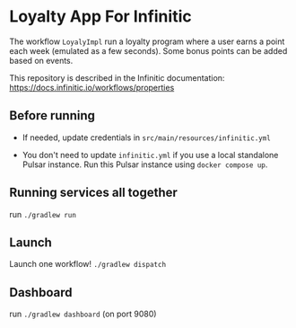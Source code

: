 # Loyalty App For Infinitic

The workflow `LoyalyImpl` run a loyalty program where a user earns a point each week (emulated as a few seconds).
Some bonus points can be added based on events.

This repository is described in the Infinitic documentation: https://docs.infinitic.io/workflows/properties

## Before running
- If needed, update credentials in `src/main/resources/infinitic.yml`

- You don't need to update `infinitic.yml` if you use a local standalone Pulsar instance. Run this Pulsar instance using `docker compose up`.

## Running services all together
run `./gradlew run`

## Launch
Launch one workflow! `./gradlew dispatch`

## Dashboard
run `./gradlew dashboard` (on port 9080)
